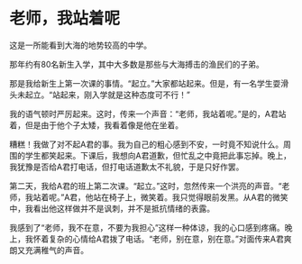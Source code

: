 # 老师，我站着呢

这是一所能看到大海的地势较高的中学。 

那年约有80名新生入学，其中大多数是那些与大海搏击的渔民们的子弟。 

那是我给新生上第一次课的事情。“起立。”大家都站起来。但是，有一名学生耍滑头未起立。“站起来，刚入学就是这种态度可不行！” 

我的语气顿时严厉起来。这时，传来一个声音：“老师，我站着呢。”是的，A君站着，但是由于他个子太矮，我看着像是他在坐着。 

糟糕！我做了对不起A君的事。我为自己的粗心感到不安，一时竟不知说什么。周围的学生都笑起来。下课后，我想向A君道歉，但忙乱之中竟把此事忘掉。晚上，我犹豫是否给A君打电话，但打电话道歉太不礼貌，于是只好作罢。 

第二天，我给A君的班上第二次课。“起立。”这时，忽然传来一个洪亮的声音。“老师，我站着呢。”A君，他站在椅子上，微笑着。我只觉得眼前发黑。从A君的微笑中，我看出他这样做并不是讽刺，并不是抵抗情绪的表露。 

我感到了“老师，我不在意，不要为我担心”这样一种体谅，我的心口感到疼痛。晚上，我怀着复杂的心情给A君拨了电话。“老师，别在意，别在意。”对面传来A君爽朗又充满稚气的声音。
 